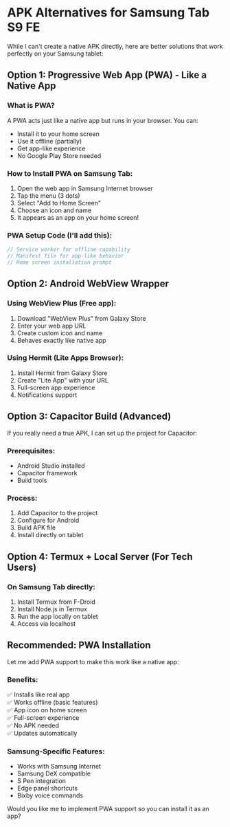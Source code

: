 # APK Alternatives for Samsung Tab S9 FE

While I can't create a native APK directly, here are better solutions that work perfectly on your Samsung tablet:

## Option 1: Progressive Web App (PWA) - Like a Native App

### What is PWA?
A PWA acts just like a native app but runs in your browser. You can:
- Install it to your home screen
- Use it offline (partially)
- Get app-like experience
- No Google Play Store needed

### How to Install PWA on Samsung Tab:
1. Open the web app in Samsung Internet browser
2. Tap the menu (3 dots)
3. Select "Add to Home Screen"
4. Choose an icon and name
5. It appears as an app on your home screen!

### PWA Setup Code (I'll add this):
```javascript
// Service worker for offline capability
// Manifest file for app-like behavior
// Home screen installation prompt
```

## Option 2: Android WebView Wrapper

### Using WebView Plus (Free app):
1. Download "WebView Plus" from Galaxy Store
2. Enter your web app URL
3. Create custom icon and name
4. Behaves exactly like native app

### Using Hermit (Lite Apps Browser):
1. Install Hermit from Galaxy Store
2. Create "Lite App" with your URL
3. Full-screen app experience
4. Notifications support

## Option 3: Capacitor Build (Advanced)

If you really need a true APK, I can set up the project for Capacitor:

### Prerequisites:
- Android Studio installed
- Capacitor framework
- Build tools

### Process:
1. Add Capacitor to the project
2. Configure for Android
3. Build APK file
4. Install directly on tablet

## Option 4: Termux + Local Server (For Tech Users)

### On Samsung Tab directly:
1. Install Termux from F-Droid
2. Install Node.js in Termux
3. Run the app locally on tablet
4. Access via localhost

## Recommended: PWA Installation

Let me add PWA support to make this work like a native app:

### Benefits:
✅ Installs like real app  
✅ Works offline (basic features)  
✅ App icon on home screen  
✅ Full-screen experience  
✅ No APK needed  
✅ Updates automatically  

### Samsung-Specific Features:
- Works with Samsung Internet
- Samsung DeX compatible
- S Pen integration
- Edge panel shortcuts
- Bixby voice commands

Would you like me to implement PWA support so you can install it as an app?